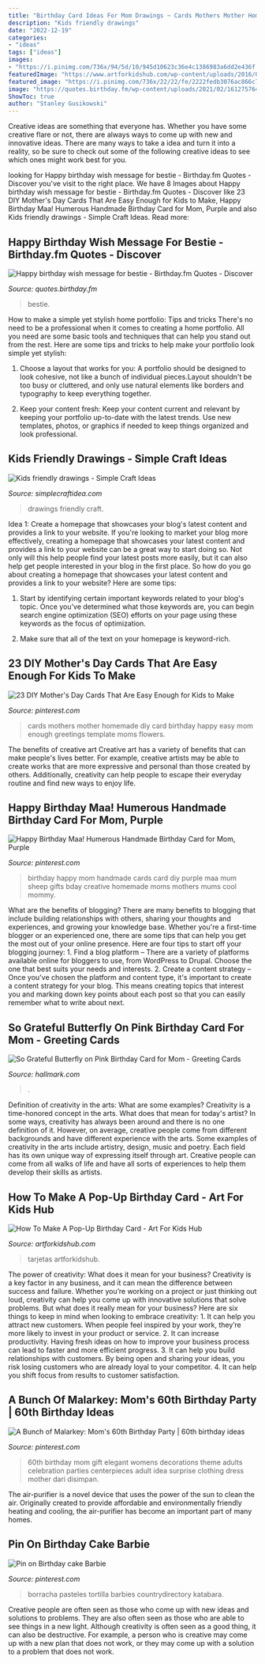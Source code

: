 ```yaml
---
title: "Birthday Card Ideas For Mom Drawings ~ Cards Mothers Mother Homemade Diy Card Birthday Happy Easy Mom Enough Greetings Template Moms Flowers"
description: "Kids friendly drawings"
date: "2022-12-19"
categories:
- "ideas"
tags: ["ideas"]
images:
- "https://i.pinimg.com/736x/94/5d/10/945d10623c36e4c1386983a6dd2e436f.jpg"
featuredImage: "https://www.artforkidshub.com/wp-content/uploads/2016/02/how-to-make-birthday-card-feature.jpg"
featured_image: "https://i.pinimg.com/736x/22/22/fe/2222fedb3076ac866c753561d1e02249--happy-birthday-mom-purple-birthday.jpg"
image: "https://quotes.birthday.fm/wp-content/uploads/2021/02/1612757648_440_notitle.jpg"
ShowToc: true
author: "Stanley Gusikowski"
---
```



Creative ideas are something that everyone has. Whether you have some creative flare or not, there are always ways to come up with new and innovative ideas. There are many ways to take a idea and turn it into a reality, so be sure to check out some of the following creative ideas to see which ones might work best for you.

	

		
looking for Happy birthday wish message for bestie - Birthday.fm Quotes - Discover you've visit to the right place. We have 8 Images about Happy birthday wish message for bestie - Birthday.fm Quotes - Discover like 23 DIY Mother&#039;s Day Cards That Are Easy Enough for Kids to Make, Happy Birthday Maa! Humerous Handmade Birthday Card for Mom, Purple and also Kids friendly drawings - Simple Craft Ideas. Read more:
		
    
## Happy Birthday Wish Message For Bestie - Birthday.fm Quotes - Discover

<img loading=lazy src="https://quotes.birthday.fm/wp-content/uploads/2021/02/1612757648_440_notitle.jpg" onerror="this.onerror=null;this.src='https://tse4.mm.bing.net/th?id=OIP.A8J2fdKZYsnFakRnwN7AQQHaJ4&amp;pid=15.1';" alt="Happy birthday wish message for bestie - Birthday.fm Quotes - Discover">

_Source: quotes.birthday.fm_

>bestie. 

	

How to make a simple yet stylish home portfolio: Tips and tricks
There's no need to be a professional when it comes to creating a home portfolio. All you need are some basic tools and techniques that can help you stand out from the rest. Here are some tips and tricks to help make your portfolio look simple yet stylish:
1. Choose a layout that works for you: A portfolio should be designed to look cohesive, not like a bunch of individual pieces.Layout shouldn't be too busy or cluttered, and only use natural elements like borders and typography to keep everything together.

2. Keep your content fresh: Keep your content current and relevant by keeping your portfolio up-to-date with the latest trends. Use new templates, photos, or graphics if needed to keep things organized and look professional.


    
## Kids Friendly Drawings - Simple Craft Ideas

<img loading=lazy src="https://simplecraftidea.com/wp-content/uploads/2017/10/Kids-friendly-drawings-6.jpg" onerror="this.onerror=null;this.src='https://tse1.mm.bing.net/th?id=OIP.bjUTLgl6WXSITCr2tIDiFwHaFh&amp;pid=15.1';" alt="Kids friendly drawings - Simple Craft Ideas">

_Source: simplecraftidea.com_

>drawings friendly craft. 

	

Idea 1: Create a homepage that showcases your blog's latest content and provides a link to your website.
If you're looking to market your blog more effectively, creating a homepage that showcases your latest content and provides a link to your website can be a great way to start doing so. Not only will this help people find your latest posts more easily, but it can also help get people interested in your blog in the first place. So how do you go about creating a homepage that showcases your latest content and provides a link to your website? Here are some tips:
1. Start by identifying certain important keywords related to your blog's topic. Once you've determined what those keywords are, you can begin search engine optimization (SEO) efforts on your page using these keywords as the focus of optimization.

2. Make sure that all of the text on your homepage is keyword-rich.

    
## 23 DIY Mother&#039;s Day Cards That Are Easy Enough For Kids To Make

<img loading=lazy src="https://i.pinimg.com/736x/94/5d/10/945d10623c36e4c1386983a6dd2e436f.jpg" onerror="this.onerror=null;this.src='https://tse2.mm.bing.net/th?id=OIP.xCsJEmtXUd1o0WIk9kv6SAHaLH&amp;pid=15.1';" alt="23 DIY Mother&#039;s Day Cards That Are Easy Enough for Kids to Make">

_Source: pinterest.com_

>cards mothers mother homemade diy card birthday happy easy mom enough greetings template moms flowers. 

	

The benefits of creative art
Creative art has a variety of benefits that can make people's lives better. For example, creative artists may be able to create works that are more expressive and personal than those created by others. Additionally, creativity can help people to escape their everyday routine and find new ways to enjoy life.

    
## Happy Birthday Maa! Humerous Handmade Birthday Card For Mom, Purple

<img loading=lazy src="https://i.pinimg.com/736x/22/22/fe/2222fedb3076ac866c753561d1e02249--happy-birthday-mom-purple-birthday.jpg" onerror="this.onerror=null;this.src='https://tse4.mm.bing.net/th?id=OIP.amydPgfROwxkir2nXyx1YQHaJ3&amp;pid=15.1';" alt="Happy Birthday Maa! Humerous Handmade Birthday Card for Mom, Purple">

_Source: pinterest.com_

>birthday happy mom handmade cards card diy purple maa mum sheep gifts bday creative homemade moms mothers mums cool mommy. 

	

What are the benefits of blogging?
There are many benefits to blogging that include building relationships with others, sharing your thoughts and experiences, and growing your knowledge base. Whether you're a first-time blogger or an experienced one, there are some tips that can help you get the most out of your online presence. Here are four tips to start off your blogging journey: 1. Find a blog platform – There are a variety of platforms available online for bloggers to use, from WordPress to Drupal. Choose the one that best suits your needs and interests. 2. Create a content strategy – Once you've chosen the platform and content type, it's important to create a content strategy for your blog. This means creating topics that interest you and marking down key points about each post so that you can easily remember what to write about next. 
    
## So Grateful Butterfly On Pink Birthday Card For Mom - Greeting Cards

<img loading=lazy src="https://www.hallmark.com/dw/image/v2/AALB_PRD/on/demandware.static/-/Sites-hallmark-master/default/dwb00c980e/images/finished-goods/So-Grateful-Butterfly-on-Pink-Birthday-Card-for-Mom-root-239LGH1172_PV.1.LGH1172.jpg_Source_Image.jpg" onerror="this.onerror=null;this.src='https://tse2.mm.bing.net/th?id=OIP.wAzopegk7qAoWQ-GccAMtQHaKz&amp;pid=15.1';" alt="So Grateful Butterfly on Pink Birthday Card for Mom - Greeting Cards">

_Source: hallmark.com_

>. 

	

Definition of creativity in the arts: What are some examples?
Creativity is a time-honored concept in the arts. What does that mean for today's artist? In some ways, creativity has always been around and there is no one definition of it. However, on average, creative people come from different backgrounds and have different experience with the arts. 
Some examples of creativity in the arts include artistry, design, music and poetry. Each field has its own unique way of expressing itself through art. Creative people can come from all walks of life and have all sorts of experiences to help them develop their skills as artists.

    
## How To Make A Pop-Up Birthday Card - Art For Kids Hub

<img loading=lazy src="https://www.artforkidshub.com/wp-content/uploads/2016/02/how-to-make-birthday-card-feature.jpg" onerror="this.onerror=null;this.src='https://tse4.mm.bing.net/th?id=OIP.ulLBaU4WQ2H_R7ENEsyX6wHaE8&amp;pid=15.1';" alt="How To Make A Pop-Up Birthday Card - Art For Kids Hub">

_Source: artforkidshub.com_

>tarjetas artforkidshub. 

	

The power of creativity: What does it mean for your business?
Creativity is a key factor in any business, and it can mean the difference between success and failure. Whether you’re working on a project or just thinking out loud, creativity can help you come up with innovative solutions that solve problems. But what does it really mean for your business? Here are six things to keep in mind when looking to embrace creativity: 1. It can help you attract new customers. When people feel inspired by your work, they’re more likely to invest in your product or service. 2. It can increase productivity. Having fresh ideas on how to improve your business process can lead to faster and more efficient progress. 3. It can help you build relationships with customers. By being open and sharing your ideas, you risk losing customers who are already loyal to your competitor. 4. It can help you shift focus from results to customer satisfaction.

    
## A Bunch Of Malarkey: Mom&#039;s 60th Birthday Party | 60th Birthday Ideas

<img loading=lazy src="https://i.pinimg.com/736x/96/c8/ae/96c8aecdc0fde29bf1558f02b8527f72--party-ideas-for-adults-fiesta-party.jpg" onerror="this.onerror=null;this.src='https://tse4.mm.bing.net/th?id=OIP.OZeuhiYHfIE9SCN_BVFKuAHaE7&amp;pid=15.1';" alt="A Bunch of Malarkey: Mom&#039;s 60th Birthday Party | 60th birthday ideas">

_Source: pinterest.com_

>60th birthday mom gift elegant womens decorations theme adults celebration parties centerpieces adult idea surprise clothing dress mother dari disimpan. 

	

The air-purifier is a novel device that uses the power of the sun to clean the air. Originally created to provide affordable and environmentally friendly heating and cooling, the air-purifier has become an important part of many homes.

    
## Pin On Birthday Cake Barbie

<img loading=lazy src="https://i.pinimg.com/736x/0c/eb/37/0ceb37903766df750a80ec3615ae042d.jpg" onerror="this.onerror=null;this.src='https://tse2.mm.bing.net/th?id=OIP.Vy_6AQuG6XGEBqG6f2YwdgHaJ3&amp;pid=15.1';" alt="Pin on Birthday cake Barbie">

_Source: pinterest.com_

>borracha pasteles tortilla barbies countrydirectory katabara. 

	

Creative people are often seen as those who come up with new ideas and solutions to problems. They are also often seen as those who are able to see things in a new light. Although creativity is often seen as a good thing, it can also be destructive. For example, a person who is creative may come up with a new plan that does not work, or they may come up with a solution to a problem that does not work.

